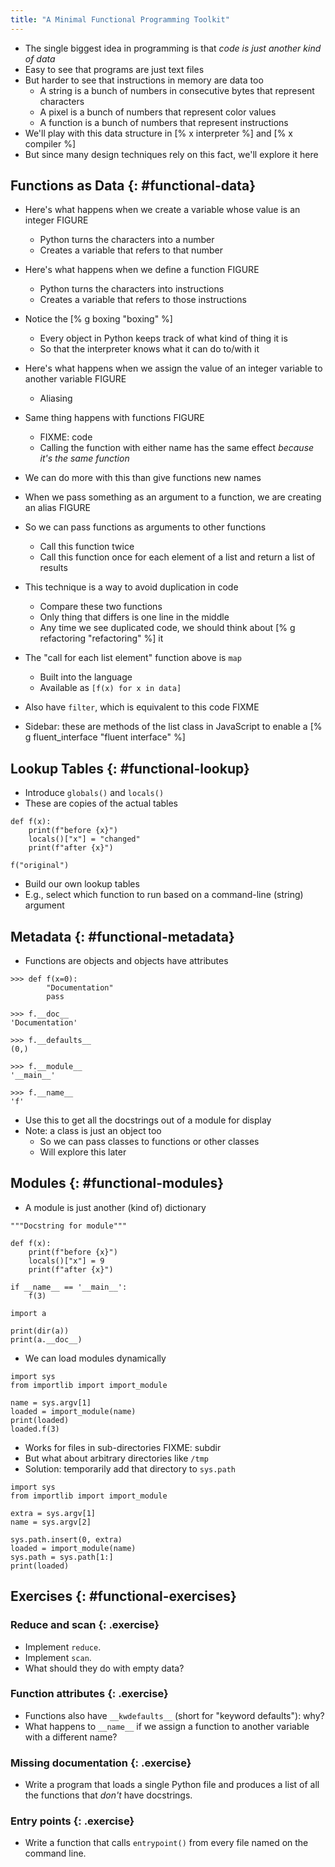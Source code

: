 ```yaml
---
title: "A Minimal Functional Programming Toolkit"
---
```


-   The single biggest idea in programming is that *code is just another kind of data*
-   Easy to see that programs are just text files
-   But harder to see that instructions in memory are data too
    -   A string is a bunch of numbers in consecutive bytes that represent characters
    -   A pixel is a bunch of numbers that represent color values
    -   A function is a bunch of numbers that represent instructions
-   We'll play with this data structure in [% x interpreter %] and [% x compiler %]
-   But since many design techniques rely on this fact, we'll explore it here

## Functions as Data {: #functional-data}

-   Here's what happens when we create a variable whose value is an integer FIGURE
    -   Python turns the characters into a number
    -   Creates a variable that refers to that number
-   Here's what happens when we define a function FIGURE
    -   Python turns the characters into instructions
    -   Creates a variable that refers to those instructions
-   Notice the [% g boxing "boxing" %]
    -   Every object in Python keeps track of what kind of thing it is
    -   So that the interpreter knows what it can do to/with it
-   Here's what happens when we assign the value of an integer variable to another variable FIGURE
    -   Aliasing
-   Same thing happens with functions FIGURE
    -   FIXME: code
    -   Calling the function with either name has the same effect *because it's the same function*
-   We can do more with this than give functions new names
-   When we pass something as an argument to a function, we are creating an alias FIGURE
-   So we can pass functions as arguments to other functions
    -   Call this function twice
    -   Call this function once for each element of a list and return a list of results
-   This technique is a way to avoid duplication in code
    -   Compare these two functions
    -   Only thing that differs is one line in the middle
    -   Any time we see duplicated code, we should think about [% g refactoring "refactoring" %] it
-   The "call for each list element" function above is `map`
    -   Built into the language
    -   Available as `[f(x) for x in data]`
-   Also have `filter`, which is equivalent to this code FIXME

-   Sidebar: these are methods of the list class in JavaScript to enable a [% g fluent_interface "fluent interface" %]

## Lookup Tables {: #functional-lookup}

-   Introduce `globals()` and `locals()`
-   These are copies of the actual tables

```{: .python}
def f(x):
    print(f"before {x}")
    locals()["x"] = "changed"
    print(f"after {x}")

f("original")
```

-   Build our own lookup tables
-   E.g., select which function to run based on a command-line (string) argument

## Metadata {: #functional-metadata}

-   Functions are objects and objects have attributes

```{: .python}
>>> def f(x=0):
        "Documentation"
        pass

>>> f.__doc__
'Documentation'

>>> f.__defaults__
(0,)

>>> f.__module__
'__main__'

>>> f.__name__
'f'
```

-   Use this to get all the docstrings out of a module for display
-   Note: a class is just an object too
    -   So we can pass classes to functions or other classes
    -   Will explore this later

## Modules {: #functional-modules}

-   A module is just another (kind of) dictionary

```{: .python title="a.py"}
"""Docstring for module"""

def f(x):
    print(f"before {x}")
    locals()["x"] = 9
    print(f"after {x}")

if __name__ == '__main__':
    f(3)
```

```{: .python title="b.py"}
import a

print(dir(a))
print(a.__doc__)
```

-   We can load modules dynamically

```{: .python title="loader.py"}
import sys
from importlib import import_module

name = sys.argv[1]
loaded = import_module(name)
print(loaded)
loaded.f(3)
```

-   Works for files in sub-directories FIXME: subdir
-   But what about arbitrary directories like `/tmp`
-   Solution: temporarily add that directory to `sys.path`

```{: .python title="loader_path.py"}
import sys
from importlib import import_module

extra = sys.argv[1]
name = sys.argv[2]

sys.path.insert(0, extra)
loaded = import_module(name)
sys.path = sys.path[1:]
print(loaded)
```

## Exercises {: #functional-exercises}

### Reduce and scan {: .exercise}

-   Implement `reduce`.
-   Implement `scan`.
-   What should they do with empty data?

### Function attributes {: .exercise}

-   Functions also have `__kwdefaults__` (short for "keyword defaults"): why?
-   What happens to `__name__` if we assign a function to another variable with a different name?

### Missing documentation {: .exercise}

-   Write a program that loads a single Python file
    and produces a list of all the functions that *don't* have docstrings.

### Entry points {: .exercise}

-   Write a function that calls `entrypoint()` from every file named on the command line.
